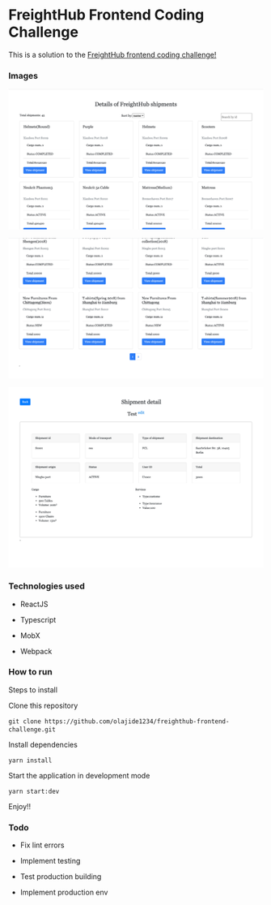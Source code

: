 # FreightHub Frontend Coding Challenge

  

This is a solution to the [FreightHub frontend coding challenge!](https://github.com/freight-hub/freighthub-frontend-challenge)

  

### Images


![](https://github.com/olajide1234/freighthub-frontend-challenge/blob/develop/homeone.png)

![](https://github.com/olajide1234/freighthub-frontend-challenge/blob/develop/hometwo.png)

![](https://github.com/olajide1234/freighthub-frontend-challenge/blob/develop/singlepage.png)

  

### Technologies used

 - ReactJS
   
  - Typescript
   
  - MobX
   
  - Webpack

  

### How to run

Steps to install

Clone this repository

    git clone https://github.com/olajide1234/freighthub-frontend-challenge.git

Install dependencies

    yarn install

Start the application in development mode

    yarn start:dev

Enjoy!!


### Todo

 - Fix lint errors
   
  - Implement testing
   
  - Test production building
   
  - Implement production env
